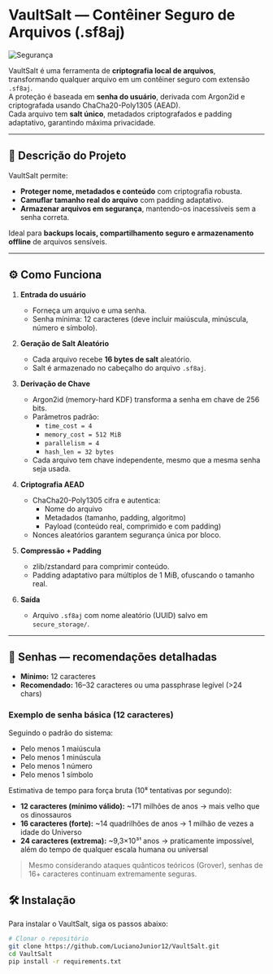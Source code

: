 # VaultSalt — Contêiner Seguro de Arquivos (.sf8aj)

![Segurança](https://img.shields.io/badge/Segurança-12%20chars%3A%20171M%20anos%20%7C%2016%20chars%3A%2014Q%20anos%20%7C%2024%20chars%3A%20Incalculável-brightgreen)

VaultSalt é uma ferramenta de **criptografia local de arquivos**, transformando qualquer arquivo em um contêiner seguro com extensão `.sf8aj`.  
A proteção é baseada em **senha do usuário**, derivada com Argon2id e criptografada usando ChaCha20-Poly1305 (AEAD).  
Cada arquivo tem **salt único**, metadados criptografados e padding adaptativo, garantindo máxima privacidade.

---

## 🔐 Descrição do Projeto

VaultSalt permite:
- **Proteger nome, metadados e conteúdo** com criptografia robusta.
- **Camuflar tamanho real do arquivo** com padding adaptativo.
- **Armazenar arquivos em segurança**, mantendo-os inacessíveis sem a senha correta.

Ideal para **backups locais, compartilhamento seguro e armazenamento offline** de arquivos sensíveis.

---

## ⚙️ Como Funciona

1. **Entrada do usuário**
   - Forneça um arquivo e uma senha.
   - Senha mínima: 12 caracteres (deve incluir maiúscula, minúscula, número e símbolo).

2. **Geração de Salt Aleatório**
   - Cada arquivo recebe **16 bytes de salt** aleatório.
   - Salt é armazenado no cabeçalho do arquivo `.sf8aj`.

3. **Derivação de Chave**
   - Argon2id (memory-hard KDF) transforma a senha em chave de 256 bits.
   - Parâmetros padrão:
     - `time_cost = 4`
     - `memory_cost = 512 MiB`
     - `parallelism = 4`
     - `hash_len = 32 bytes`
   - Cada arquivo tem chave independente, mesmo que a mesma senha seja usada.

4. **Criptografia AEAD**
   - ChaCha20-Poly1305 cifra e autentica:
     - Nome do arquivo
     - Metadados (tamanho, padding, algoritmo)
     - Payload (conteúdo real, comprimido e com padding)
   - Nonces aleatórios garantem segurança única por bloco.

5. **Compressão + Padding**
   - zlib/zstandard para comprimir conteúdo.
   - Padding adaptativo para múltiplos de 1 MiB, ofuscando o tamanho real.

6. **Saída**
   - Arquivo `.sf8aj` com nome aleatório (UUID) salvo em `secure_storage/`.

---

## 🔑 Senhas — recomendações detalhadas

- **Mínimo:** 12 caracteres  
- **Recomendado:** 16–32 caracteres ou uma passphrase legível (>24 chars)  

### Exemplo de senha básica (12 caracteres)
Seguindo o padrão do sistema:

- Pelo menos 1 maiúscula  
- Pelo menos 1 minúscula  
- Pelo menos 1 número  
- Pelo menos 1 símbolo  

Estimativa de tempo para força bruta (10⁸ tentativas por segundo):

- **12 caracteres (mínimo válido):** ~171 milhões de anos → mais velho que os dinossauros  
- **16 caracteres (forte):** ~14 quadrilhões de anos → 1 milhão de vezes a idade do Universo  
- **24 caracteres (extrema):** ~9,3×10³¹ anos → praticamente impossível, além do tempo de qualquer escala humana ou universal  

> Mesmo considerando ataques quânticos teóricos (Grover), senhas de 16+ caracteres continuam extremamente seguras.

## 🛠 Instalação

Para instalar o VaultSalt, siga os passos abaixo:

```bash
# Clonar o repositório
git clone https://github.com/LucianoJunior12/VaultSalt.git
cd VaultSalt
pip install -r requirements.txt

